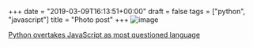 +++
date = "2019-03-09T16:13:51+00:00"
draft = false
tags = ["python", "javascript"]
title = "Photo post"
+++
![image](/img/2019-03-09-photo-post/b49e32e95ab875044812a4098622945bd6e584a32030d498b5ce2968113dbd1c.png)

[Python overtakes JavaScript as most questioned language](https://www.globalapptesting.com/blog/picking-apart-stackoverflow-what-bugs-developers-the-most?utm_source=Gun.io+Professional+Freelancers&amp;utm;_campaign=8e3af84e43-EMAIL_CAMPAIGN_2018_08_02_07_44_COPY_01&amp;utm;_medium=email&amp;utm;_term=0_7b17d5a9d6-8e3af84e43-258449197)
